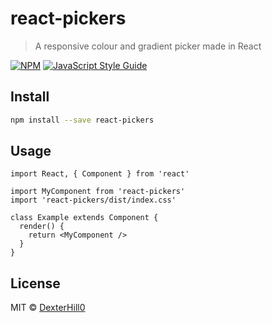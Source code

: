 # react-pickers

> A responsive colour and gradient picker made in React

[![NPM](https://img.shields.io/npm/v/react-pickers.svg)](https://www.npmjs.com/package/react-pickers) [![JavaScript Style Guide](https://img.shields.io/badge/code_style-standard-brightgreen.svg)](https://standardjs.com)

## Install

```bash
npm install --save react-pickers
```

## Usage

```tsx
import React, { Component } from 'react'

import MyComponent from 'react-pickers'
import 'react-pickers/dist/index.css'

class Example extends Component {
  render() {
    return <MyComponent />
  }
}
```

## License

MIT © [DexterHill0](https://github.com/DexterHill0)
